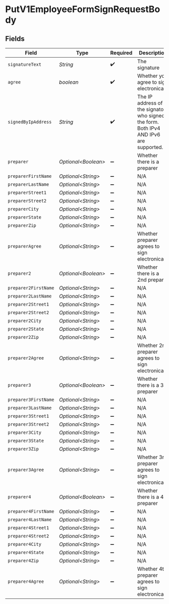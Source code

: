 # PutV1EmployeeFormSignRequestBody


## Fields

| Field                                                                                  | Type                                                                                   | Required                                                                               | Description                                                                            |
| -------------------------------------------------------------------------------------- | -------------------------------------------------------------------------------------- | -------------------------------------------------------------------------------------- | -------------------------------------------------------------------------------------- |
| `signatureText`                                                                        | *String*                                                                               | :heavy_check_mark:                                                                     | The signature                                                                          |
| `agree`                                                                                | *boolean*                                                                              | :heavy_check_mark:                                                                     | Whether you agree to sign electronically                                               |
| `signedByIpAddress`                                                                    | *String*                                                                               | :heavy_check_mark:                                                                     | The IP address of the signatory who signed the form. Both IPv4 AND IPv6 are supported. |
| `preparer`                                                                             | *Optional\<Boolean>*                                                                   | :heavy_minus_sign:                                                                     | Whether there is a preparer                                                            |
| `preparerFirstName`                                                                    | *Optional\<String>*                                                                    | :heavy_minus_sign:                                                                     | N/A                                                                                    |
| `preparerLastName`                                                                     | *Optional\<String>*                                                                    | :heavy_minus_sign:                                                                     | N/A                                                                                    |
| `preparerStreet1`                                                                      | *Optional\<String>*                                                                    | :heavy_minus_sign:                                                                     | N/A                                                                                    |
| `preparerStreet2`                                                                      | *Optional\<String>*                                                                    | :heavy_minus_sign:                                                                     | N/A                                                                                    |
| `preparerCity`                                                                         | *Optional\<String>*                                                                    | :heavy_minus_sign:                                                                     | N/A                                                                                    |
| `preparerState`                                                                        | *Optional\<String>*                                                                    | :heavy_minus_sign:                                                                     | N/A                                                                                    |
| `preparerZip`                                                                          | *Optional\<String>*                                                                    | :heavy_minus_sign:                                                                     | N/A                                                                                    |
| `preparerAgree`                                                                        | *Optional\<String>*                                                                    | :heavy_minus_sign:                                                                     | Whether preparer agrees to sign electronically                                         |
| `preparer2`                                                                            | *Optional\<Boolean>*                                                                   | :heavy_minus_sign:                                                                     | Whether there is a 2nd preparer                                                        |
| `preparer2FirstName`                                                                   | *Optional\<String>*                                                                    | :heavy_minus_sign:                                                                     | N/A                                                                                    |
| `preparer2LastName`                                                                    | *Optional\<String>*                                                                    | :heavy_minus_sign:                                                                     | N/A                                                                                    |
| `preparer2Street1`                                                                     | *Optional\<String>*                                                                    | :heavy_minus_sign:                                                                     | N/A                                                                                    |
| `preparer2Street2`                                                                     | *Optional\<String>*                                                                    | :heavy_minus_sign:                                                                     | N/A                                                                                    |
| `preparer2City`                                                                        | *Optional\<String>*                                                                    | :heavy_minus_sign:                                                                     | N/A                                                                                    |
| `preparer2State`                                                                       | *Optional\<String>*                                                                    | :heavy_minus_sign:                                                                     | N/A                                                                                    |
| `preparer2Zip`                                                                         | *Optional\<String>*                                                                    | :heavy_minus_sign:                                                                     | N/A                                                                                    |
| `preparer2Agree`                                                                       | *Optional\<String>*                                                                    | :heavy_minus_sign:                                                                     | Whether 2nd preparer agrees to sign electronically                                     |
| `preparer3`                                                                            | *Optional\<Boolean>*                                                                   | :heavy_minus_sign:                                                                     | Whether there is a 3rd preparer                                                        |
| `preparer3FirstName`                                                                   | *Optional\<String>*                                                                    | :heavy_minus_sign:                                                                     | N/A                                                                                    |
| `preparer3LastName`                                                                    | *Optional\<String>*                                                                    | :heavy_minus_sign:                                                                     | N/A                                                                                    |
| `preparer3Street1`                                                                     | *Optional\<String>*                                                                    | :heavy_minus_sign:                                                                     | N/A                                                                                    |
| `preparer3Street2`                                                                     | *Optional\<String>*                                                                    | :heavy_minus_sign:                                                                     | N/A                                                                                    |
| `preparer3City`                                                                        | *Optional\<String>*                                                                    | :heavy_minus_sign:                                                                     | N/A                                                                                    |
| `preparer3State`                                                                       | *Optional\<String>*                                                                    | :heavy_minus_sign:                                                                     | N/A                                                                                    |
| `preparer3Zip`                                                                         | *Optional\<String>*                                                                    | :heavy_minus_sign:                                                                     | N/A                                                                                    |
| `preparer3Agree`                                                                       | *Optional\<String>*                                                                    | :heavy_minus_sign:                                                                     | Whether 3rd preparer agrees to sign electronically                                     |
| `preparer4`                                                                            | *Optional\<Boolean>*                                                                   | :heavy_minus_sign:                                                                     | Whether there is a 4th preparer                                                        |
| `preparer4FirstName`                                                                   | *Optional\<String>*                                                                    | :heavy_minus_sign:                                                                     | N/A                                                                                    |
| `preparer4LastName`                                                                    | *Optional\<String>*                                                                    | :heavy_minus_sign:                                                                     | N/A                                                                                    |
| `preparer4Street1`                                                                     | *Optional\<String>*                                                                    | :heavy_minus_sign:                                                                     | N/A                                                                                    |
| `preparer4Street2`                                                                     | *Optional\<String>*                                                                    | :heavy_minus_sign:                                                                     | N/A                                                                                    |
| `preparer4City`                                                                        | *Optional\<String>*                                                                    | :heavy_minus_sign:                                                                     | N/A                                                                                    |
| `preparer4State`                                                                       | *Optional\<String>*                                                                    | :heavy_minus_sign:                                                                     | N/A                                                                                    |
| `preparer4Zip`                                                                         | *Optional\<String>*                                                                    | :heavy_minus_sign:                                                                     | N/A                                                                                    |
| `preparer4Agree`                                                                       | *Optional\<String>*                                                                    | :heavy_minus_sign:                                                                     | Whether 4th preparer agrees to sign electronically                                     |